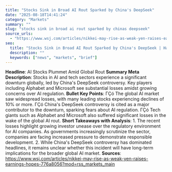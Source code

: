 ```yaml
---
title: "Stocks Sink in Broad AI Rout Sparked by China's DeepSeek"
date: "2025-08-18T14:41:24"
category: "Markets"
summary: ""
slug: "stocks sink in broad ai rout sparked by chinas deepseek"
source_urls:
  - "https://www.wsj.com/articles/nikkei-may-rise-as-weak-yen-raises-earnings-hopes-776a8056?mod=rss_markets_main"
seo:
  title: "Stocks Sink in Broad AI Rout Sparked by China's DeepSeek | Hash n Hedge"
  description: ""
  keywords: ["news", "markets", "brief"]
---
```

**Headline**: AI Stocks Plummet Amid Global Rout  **Summary Meta Description**: Stocks in AI and tech sectors experience a significant downturn globally, led by China's DeepSeek controversy. Key players including Alphabet and Microsoft see substantial losses amidst growing concerns over AI regulation.  **Bullet Key Points**:  ΓÇó The global AI market saw widespread losses, with many leading stocks experiencing declines of 10% or more. ΓÇó China's DeepSeek controversy is cited as a major contributor to the downturn, sparking fears about AI regulation. ΓÇó Tech giants such as Alphabet and Microsoft also suffered significant losses in the wake of the global AI rout.  **Short Takeaways with Analysis**:  1. The recent losses highlight growing investor unease over the regulatory environment for AI companies. As governments increasingly scrutinize the sector, companies are facing increased pressure to demonstrate responsible development. 2. While China's DeepSeek controversy has dominated headlines, it remains unclear whether this incident will have long-term implications for the broader global AI market.  **Sources**: https://www.wsj.com/articles/nikkei-may-rise-as-weak-yen-raises-earnings-hopes-776a8056?mod=rss_markets_main 
